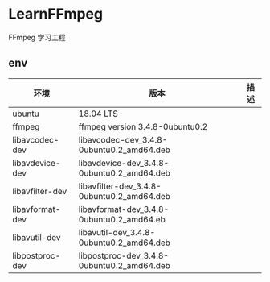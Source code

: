 # LearnFFmpeg

FFmpeg 学习工程 

## env

| 环境   | 版本               | 描述          |
| -------- | ------------------ | ------ |
| ubuntu    | 18.04 LTS   |   |
| ffmpeg    | ffmpeg version 3.4.8-0ubuntu0.2   |  |
|libavcodec-dev |libavcodec-dev_3.4.8-0ubuntu0.2_amd64.deb|
|libavdevice-dev |libavdevice-dev_3.4.8-0ubuntu0.2_amd64.deb|
|libavfilter-dev |libavfilter-dev_3.4.8-0ubuntu0.2_amd64.deb|
|libavformat-dev |libavformat-dev_3.4.8-0ubuntu0.2_amd64.eb||
|libavutil-dev |libavutil-dev_3.4.8-0ubuntu0.2_amd64.deb|
|libpostproc-dev |libpostproc-dev_3.4.8-0ubuntu0.2_amd64.deb||
